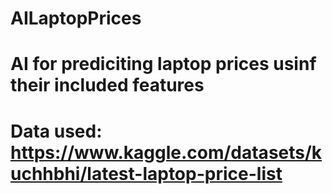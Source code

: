 # AILaptopPrices
# AI for prediciting laptop prices usinf their included features
# Data used: https://www.kaggle.com/datasets/kuchhbhi/latest-laptop-price-list

